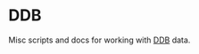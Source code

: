 # DDB

Misc scripts and docs for working with [DDB](https://www.deutsche-digitale-bibliothek.de/) data.
